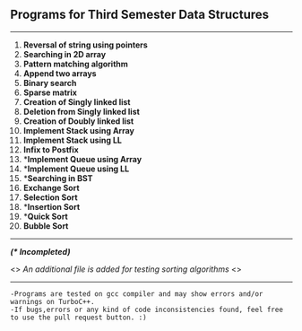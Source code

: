 ## Programs for Third Semester Data Structures

---
01. **Reversal of string using pointers**
02. **Searching in 2D array**
03. **Pattern matching algorithm**
04. **Append two arrays**
05. **Binary search**
06. **Sparse matrix**
07. **Creation of Singly linked list**
08. **Deletion from Singly linked list**
09. **Creation of Doubly linked list**
10. **Implement Stack using Array**
11. **Implement Stack using LL**
12. **Infix to Postfix**
13. ***Implement Queue using Array**
14. ***Implement Queue using LL**
15. ***Searching in BST**
16. **Exchange Sort**
17. **Selection Sort**
18. ***Insertion Sort**
19. ***Quick Sort**
20. **Bubble Sort**
---
___(* Incompleted)___

<> *_An additional file is added for testing sorting algorithms_* <>

---
	-Programs are tested on gcc compiler and may show errors and/or warnings on TurboC++.
	-If bugs,errors or any kind of code inconsistencies found, feel free to use the pull request button. :)
